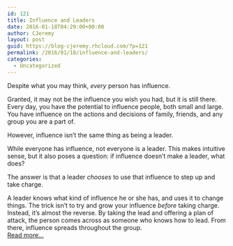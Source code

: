 ```yaml
---
id: 121
title: Influence and Leaders
date: 2016-01-18T04:29:00+00:00
author: CJeremy
layout: post
guid: https://blog-cjeremy.rhcloud.com/?p=121
permalink: /2016/01/18/influence-and-leaders/
categories:
  - Uncategorized
---
```

Despite what you may think, _every_ person has influence.

Granted, it may not be the influence you wish you had, but it is still there. Every day, you have the potential to influence people, both small and large. You have influence on the actions and decisions of family, friends, and any group you are a part of.

However, influence isn&#8217;t the same thing as being a leader.

While everyone has influence, not everyone is a leader. This makes intuitive sense, but it also poses a question: if influence doesn&#8217;t make a leader, what does?

The answer is that a leader _chooses_ to use that influence to step up and take charge.

A leader knows what kind of influence he or she has, and uses it to change things. The trick isn&#8217;t to try and grow your influence _before_ taking charge. Instead, it&#8217;s almost the reverse. By taking the lead and offering a plan of attack, the person comes across as someone who knows how to lead. From there, influence spreads throughout the group. <span class="post-teaser-more">&nbsp;<br /><a href="http://blog-cjeremy.rhcloud.com/2016/01/18/influence-and-leaders/" title="Permanent Link: Influence and Leaders" rel="bookmark">Read more...</br></span></p>